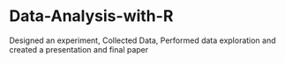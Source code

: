 # Data-Analysis-with-R
Designed an experiment, Collected Data, Performed data exploration and created a presentation and final paper
